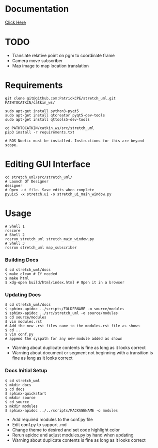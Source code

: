 # Documentation
[Click Here](https://stretch-uml.readthedocs.io/en/latest/)

# TODO
* Translate relative point on pgm to coordinate frame
* Camera move subscriber
* Map image to map location translation

# Requirements
```shell
git clone git@github.com:PatrickCPE/stretch_uml.git PATHTOCATKIN/catkin_ws/

sudo apt-get install python3-pyqt5
sudo apt-get install qtcreator pyqt5-dev-tools
sudo apt-get install qttools5-dev-tools

cd PATHTOCATKIN/catkin_ws/src/stretch_uml
pip3 install -r requirements.txt

# ROS Noetic must be installed. Instructions for this are beyond scope.
```

# Editing GUI Interface
```shell
cd stretch_uml/src/stretch_uml/
# Launch QT Designer
designer
# Open .ui file. Save edits when complete
pyuic5 -x stretch.ui -o stretch_ui_main_window.py
```

# Usage
```shell
# Shell 1
roscore
# Shell 2
rosrun stretch_uml stretch_main_window.py
# Shell 3
rosrun stretch_uml map_subscriber
```

### Building Docs
```shell
$ cd stretch_uml/docs
$ make clean # If needed
$ make html
$ xdg-open build/html/index.html # Open it in a browser
```

### Updating Docs
```shell
$ cd stretch_uml/docs
$ sphinx-apidoc ../scripts/FOLDERNAME -o source/modules
$ sphinx-apidoc ../src/stretch_uml -o source/modules
$ cd source/modules
$ vim modules.rst
# Add the new .rst files name to the modules.rst file as shown
$ cd ..
$ vim conf.py
# append the syspath for any new module added as shown
```

* Warning about duplicate contents is fine as long as it looks correct
* Warning about document or segment not beginning with a transition is fine as long as it looks correct

### Docs Initial Setup
```shell
$ cd stretch_uml
$ mkdir docs
$ cd docs
$ sphinx-quickstart
$ mkdir source
$ cd source
$ mkdir modules
$ sphinx-apidoc ../../scripts/PACKAGENAME -o modules
```
* Add required modules to the conf.py file
* Edit conf.py to support .md
* Change theme to desired and set code highlight color
* Rerun apidoc and adjust modules.py by hand when updating
* Warning about duplicate contents is fine as long as it looks correct
